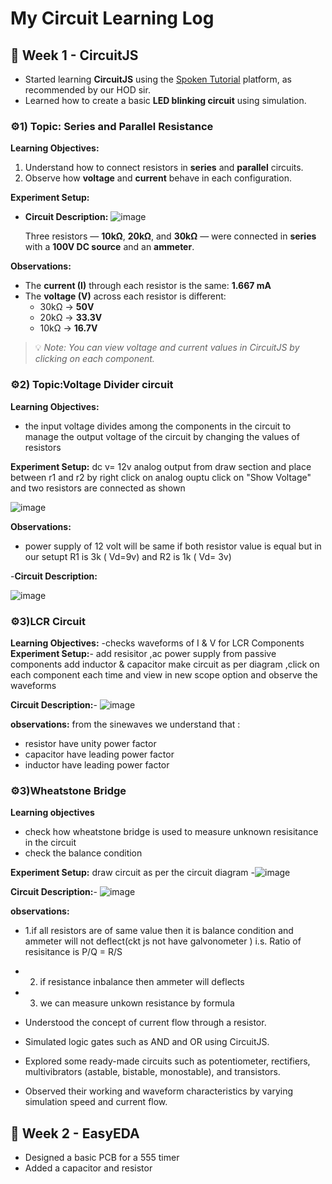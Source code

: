 # My Circuit Learning Log

## 🔹 Week 1 - CircuitJS


- Started learning **CircuitJS** using the [Spoken Tutorial](https://spoken-tutorial.org/tutorial-search/?search_foss=CircuitJS&search_language) platform, as recommended by our HOD sir.
- Learned how to create a basic **LED blinking circuit** using simulation.

### ⚙️1) Topic: Series and Parallel Resistance

**Learning Objectives:**
1. Understand how to connect resistors in **series** and **parallel** circuits.
2. Observe how **voltage** and **current** behave in each configuration.

**Experiment Setup:**
- **Circuit Description:**
  ![image](https://github.com/user-attachments/assets/4a3602d8-9faf-4f09-b096-1f98d45b817b)
  
  Three resistors — **10kΩ**, **20kΩ**, and **30kΩ** — were connected in **series** with a **100V DC source** and an **ammeter**.

**Observations:**
- The **current (I)** through each resistor is the same: **1.667 mA**
- The **voltage (V)** across each resistor is different:
  - 30kΩ → **50V**
  - 20kΩ → **33.3V**
  - 10kΩ → **16.7V**

> 💡 *Note: You can view voltage and current values in CircuitJS by clicking on each component.*

### ⚙️2) Topic:Voltage Divider circuit

**Learning Objectives:**
- the input voltage divides among the components in the circuit to manage the output voltage of the circuit by changing the values of resistors

 **Experiment Setup:**  dc v= 12v 
analog output from draw section and place between r1 and r2 by right click on analog ouptu click on "Show Voltage" and two resistors are connected as shown 
 

  ![image](https://github.com/user-attachments/assets/f1ea478e-b692-4e27-978f-2110e621f9db)
 

**Observations:**
- power supply of 12 volt will be same if both resistor value is equal but in our setupt R1 is 3k  ( Vd=9v) and R2 is 1k ( Vd= 3v)

  
-**Circuit Description:**
  
![image](https://github.com/user-attachments/assets/77b91143-4665-4f8b-8912-b075dd304fbd)


### ⚙️3)LCR Circuit
**Learning Objectives:** -checks waveforms of I & V   for LCR Components 
**Experiment Setup:**- add resisitor ,ac power supply from passive components add inductor & capacitor make circuit as per diagram ,click on each component each time and view in new scope option and observe the waveforms

 **Circuit Description:**-
![image](https://github.com/user-attachments/assets/b07195c7-a3ee-4141-8305-ee8918c6121d)

**observations:**
from the sinewaves we understand that :
 - resistor have unity power factor
 - capacitor have leading power factor 
 - inductor have leading power factor

###  ⚙️3)Wheatstone Bridge 
**Learning objectives**
- check how wheatstone bridge is used to measure unknown resisitance in the circuit
- check the balance condition
  
**Experiment Setup:** draw circuit as per the circuit diagram
  -![image](https://github.com/user-attachments/assets/f087ec40-7d42-476b-99aa-50f34fc9d19d)


 **Circuit Description:**-
 ![image](https://github.com/user-attachments/assets/974e1755-6c6b-4a6b-bc1d-3f7e15499e91)


 **observations:**
  - 1.if all resistors are of same value then it is balance condition and ammeter will not deflect(ckt js not have galvonometer ) i.s. Ratio of resisitance is P/Q = R/S
-  2. if resistance inbalance then ammeter will deflects
 -  3. we can measure unkown resistance by  formula 





- Understood the concept of current flow through a resistor.
- Simulated logic gates such as AND and OR using CircuitJS.
- Explored some ready-made circuits such as potentiometer, rectifiers, multivibrators (astable, bistable, monostable), and transistors.
- Observed their working and waveform characteristics by varying simulation speed and current flow.


## 🔹 Week 2 - EasyEDA
- Designed a basic PCB for a 555 timer
- Added a capacitor and resistor

